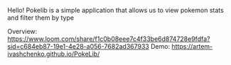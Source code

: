 Hello! Pokelib is a simple application that allows us to view pokemon stats and filter them by type

Overview: https://www.loom.com/share/f1c0b08eee7c4f33be6d874728e9fdfa?sid=c684eb87-19e1-4e28-a056-7682ad367933
Demo: https://artem-ivashchenko.github.io/PokeLib/ 
